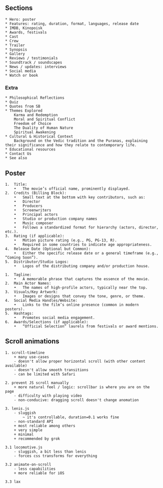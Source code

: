 ## Sections

	* Hero: poster
	* Features: rating, duration, format, languages, release date
	* IMDB, Kinopoisk
	* Awards, festivals
	* Cast
	* Crew
	* Trailer
	* Synopsis
	* Gallery
	* Reviews / testimonials
	* Soundtrack / soundscapes
	* News / updates: interviews
	* Social media
	* Watch or book

### Extra

	* Philosophical Reflections
	* Quiz
	* Quotes from SB
	* Themes Explored
		Karma and Redemption
		Moral and Spiritual Conflict
		Freedom of Choice
		The Duality of Human Nature
		Spiritual Awakening
	* Cultural & Historical Context
		Background on the Vedic tradition and the Puranas, explaining their significance and how they relate to contemporary life.
	* Educational resources
	* Contact Us
	* See also

## Poster

	1.	Title:
		•	The movie’s official name, prominently displayed.
	2.	Credits (Billing Block):
		•	Small text at the bottom with key contributors, such as:
		•	Director
		•	Producers
		•	Screenwriters
		•	Principal actors
		•	Studio or production company names
		•	Music composer
		•	Follows a standardized format for hierarchy (actors, director, etc.).
	3.	Rating (if applicable):
		•	Motion picture rating (e.g., PG, PG-13, R).
		•	Required in some countries to indicate age appropriateness.
	4.	Release Date (Optional but Common):
		•	Either the specific release date or a general timeframe (e.g., “Coming Soon”).
	5.	Distributor/Studio Logos:
		•	Logos of the distributing company and/or production house.

	1.	Tagline:
		•	A memorable phrase that captures the essence of the movie.
	2.	Main Actor Names:
		•	The names of high-profile actors, typically near the top.
	3.	Visuals/Key Artwork:
		•	Images or designs that convey the tone, genre, or theme.
	4.	Social Media Handles/Website:
		•	Links to the film’s online presence (common in modern posters).
	5.	Hashtags:
		•	Promotes social media engagement.
	6.	Awards/Selections (if applicable):
		•	“Official Selection” laurels from festivals or award mentions.

## Scroll animations

	1. scroll-timeline
		+ many use-cases
		- doesn't allow proper horizontal scroll (with other content available)
		- doesn't allow smooth transitions
		- can be limited with Safari

	2. prevent JS scroll manually
		+ more natural feel / logic: scrollbar is where you are on the page
		- difficulty with playing video
		- non-conducive: dragging scroll doesn't change anomation

	3. lenis.js
		- sluggish
			~ it's controllable, duration=0.1 works fine
		- non-standard API
		+ most reliable among others
		+ very simple
		+ minimal
		+ recommended by grok

	3.1 locomotive.js
		- sluggish, a bit less than lenis
		- forces css transforms for everything

	3.2 animate-on-scroll
		- less capabilities
		+ more reliable for iOS

	3.3 lax
